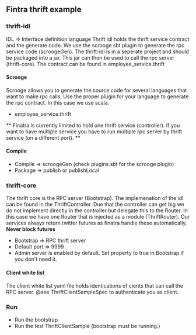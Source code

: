 ## Fintra thrift example

### thrift-idl
IDL => Interface definition language
Thrift idl holds the thrift service contract and the generate code. We use the scrooge sbt plugin to generate the rpc service code (scroogeGen).
The thrift-idl is in a seperate project and should be packaged into a jar. This jar can then be used to call the rpc server (thrift-core).
The contract can be found in employee_service.thrift

#### Scrooge
Scrooge allows you to generate the source code for several languages that want to make rpc calls. Use the proper plugin for your language
to generate the rpc contract. In this case we use scala.

* employee_service.thrift

** Finatra is currently limited to hold one thrift service (controller). If you want to have multiple service you have to run multiple rpc server by thrift service (on a different port). **

#### Compile
* Compile => scroogeGen (check plugins.sbt for the scrooge plugin)
* Package => publish or publishLocal

### thrift-core
The thrift core is the RPC server (Bootstrap). The implemenation of the idl can be found in the ThriftController. 
Due that the controller can get big we do not implement directly in the controller but delegate this to the Router.
In this case we have one Router that is injected as a module (ThriftRouter).
Our services always return twitter futures as finatra handle these automatically. **Never block futures**

* Bootstrap => RPC thrift server
* Default port => 9999
* Admin server is enabled by default. Set property to true in Bootstrap if you don't need it.

#### Client white list
The client white list yaml file holds identications of cients that can call the RPC server. 
@see ThriftClientSampleSpec to authenticate you as client.

### Run
* Run the bootstrap
* Run the test ThriftClientSample (bootstrap must be running.) 
